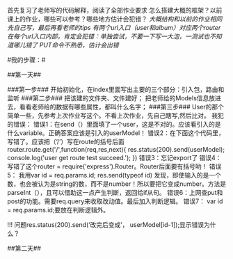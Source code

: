 首先复习了老师写的代码解释，阅读了全部作业要求
怎么搭建大概的框架？以前课上的作业，哪些可以参考？哪些地方估计会犯错？
  _大概结构和以前的作业相同_
  _先自己写，最后再看老师的tips_
  _有两个url入口（user和album）对应两个router_
  _在每个url入口内部，肯定会犯错：单独尝试，不要一下写一大泡，一测试也不知道哪儿错了_
  _PUT命令不熟悉，估计会出错_

#我的步骤：#

##第一天##

###第一步###
开始初始化，在index里面写出主要的三个部分：引入包，路由和监听
###第二步###
把该建的文件夹、文件建好；
把老师给的Models信息放进去，看看老师给的数据有哪些属性，都叫什么名字；
###第三步###
User的那个简单一些，先参考上次作业写这个。不看上次作业，先自己瞎写,然后比对。
我犯的错误：
错误1：在send（）里面填了一个user，这是不对的。应该看引入的是什么variable。正确答案应该是引入的userModel！
错误2：在下面这个代码里，写错了。应该把（‘/’）写在route的括号后面
router.route.get('/',function(req,res,next){
  res.status(200).send(userModel);
  console.log('user get route test succeed.');
})
错误3：忘记export了
错误4：写错了这个router = require('express').Router。Router后面要有括号哟！
错误5： 我用var id = req.params.id; res.send(typeof id) 发现，即使输入的是一个数，也会被认为是string的数，而不是number！所以要把它变成number。方法是parseInt（），且可以借助这一点产生判断，返回给if从句。
错误6：上网查put和post的功能。需要req.query来收取改动值。最后加入判断逻辑。
错误7： var id = req.params.id;要放在判断逻辑外。

!!! 问题res.status(200).send(‘改完后变成’， userModel[id-1]);显示错误为什么？

##第二天##
